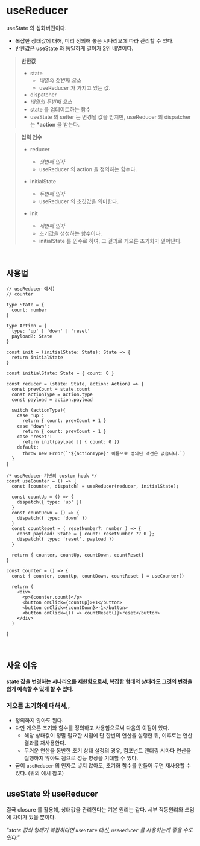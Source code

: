 # useReducer

useState 의 심화버전이다.

- 복잡한 상태값에 대해, 미리 정의해 놓은 시나리오에 따라 관리할 수 있다.
- 반환값은 useState 와 동일하게 길이가 2인 배열이다.

> **반환값**
>
> - state
>   - _배열의 첫번째 요소_
>   - useReducer 가 가지고 있는 값.
> - dispatcher
>  - _배열의 두번째 요소_
>   - state 를 업데이트하는 함수
>   - useState 의 setter 는 변경될 값을 받지만, useReducer 의 dispatcher 는 **\*action** 을 받는다.


> **입력 인수**
>
> - reducer
>   - _첫번째 인자_
>   - useReducer 의 action 을 정의하는 함수다. 
>
> - initialState
>   - _두번째 인자_
>   - useReducer 의 초깃값을 의미한다.
>
> - init
>   - _세번째 인자_
>   - 초기값을 생성하는 함수이다.
>   - initialState 를 인수로 하여, 그 결과로 게으른 초기화가 일어난다.

<br/>

## 사용법
```tsx
// useReducer 예시)
// counter

type State = {
  count: number
}

type Action = {
  type: 'up' | 'down' | 'reset'
  payload?: State
}

const init = (initialState: State): State => {
  return initialState
}

const initialState: State = { count: 0 }

const reducer = (state: State, action: Action) => {
  const prevCount = state.count
  const actionType = action.type
  const payload = action.payload

  switch (actionType){
    case 'up':
      return { count: prevCount + 1 }
    case 'down':
      return { count: prevCount - 1 }
    case 'reset':
      return init(payload || { count: 0 })
    default:
      throw new Error(`'${actionType}' 이름으로 정의된 액션은 없습니다.`)
  }
}

/* useReducer 기반의 custom hook */
const useCounter = () => {
  const [counter, dispatch] = useReducer(reducer, initialState);
  
  const countUp = () => {
    dispatch({ type: 'up' })
  }
  const countDown = () => {
    dispatch({ type: 'down' })
  }
  const countReset = ( resetNumber?: number ) => {
    const payload: State = { count: resetNumber ?? 0 };
    dispatch({ type: 'reset', payload })
  }
  
  return { counter, countUp, countDown, countReset}
}

const Counter = () => {
  const { counter, countUp, countDown, countReset } = useCounter()

  return (
    <div>
      <p>{counter.count}</p>
      <button onClick={countUp}>+1</button>
      <button onClick={countDown}>-1</button>
      <button onClick={() => countReset()}>reset</button>
    </div>
  )
  
}
```

<br/>

## 사용 이유

**state 값을 변경하는 시나리오를 제한함으로서, 복잡한 형태의 상태라도 그것의 변경을 쉽게 예측할 수 있게 할 수 있다.**

### 게으른 초기화에 대해서,,
- 정의하지 않아도 된다.
- 다만 게으른 초기화 함수를 정의하고 사용함으로써 다음의 이점이 있다.
  - 해당 상태값이 정말 필요한 시점에 단 한번의 연산을 실행한 뒤, 이후로는 연산 결과를 재사용한다.
  - 무거운 연산을 동반한 초기 상태 설정의 경우, 컴포넌트 랜더링 시마다 연산을 실행하지 않아도 됨으로 성능 향상을 기대할 수 있다.
- 굳이 `useReducer` 의 인자로 넣지 않아도, 초기화 함수를 만들어 두면 재사용할 수 있다. (위의 예시 참고)

## useState 와 useReducer

결국 closure 를 활용해, 상태값을 관리한다는 기본 원리는 같다. 
세부 작동원리와 쓰임에 차이가 있을 뿐이다.

_"state 값의 형태가 복잡하다면 `useState` 대신, `useReducer` 를 사용하는게 좋을 수도 있다."_